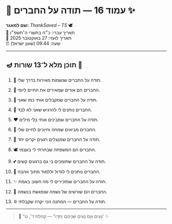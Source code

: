 # 📜 עמוד 16 — תודה על החברים ✨

**שם למאגר:** _ThankSaved – TS_ 🕊️  
📅 תאריך עברי: כ״ה בתשרי ה׳תשפ״ו  
📅 תאריך לועזי: 27 באוקטובר 2025  
⏰ שעה: 09:44 (שעון ישראל)

---

## 🪔 תוכן מלא ל־13 שורות 📖

1. 🤝 תודה על החברים שנשמות מאירות בדרך שלי.
    
2. 💫 החברים הם אורים שמאירים את החיים ליופי.
    
3. 🌟 תודה על החברים שמקבלים אותי כמו שאני.
    
4. 🤗 החברים נותנים לי להרגיש שאני לא לבד.
    
5. ❤️ תודה על החברים שמבינים אותי בלי מילים.
    
6. 🎉 החברים מביאים שמחה וחיוכים לחיים שלי.
    
7. 🌈 תודה על החברים שמנצלים רגעים יקרים יחד.
    
8. 🕊️ החברים הם המשפחה שבחרתי לי בעצמי.
    
9. 💕 תודה על החברים שתומכים בי גם ברגעים קשים.
    
10. 🧭 החברים נותנים לי לגדול וללמוד מתוך אהבה.
    
11. ✨ תודה על החברים שמזכירים לי מה חשוב באמת.
    
12. 🌱 החברים הם שורשים של נשמה שנפגשת בנשמה.
    
13. ✡️ תודה על החברים — המתנה הכי יקרה שקבלתי.
    

---

> 📜 "נָעִים וְגַם נָעִים שְׁנֵיהֶם יַחְדָּו" — קהלת ד', ט' ✨
